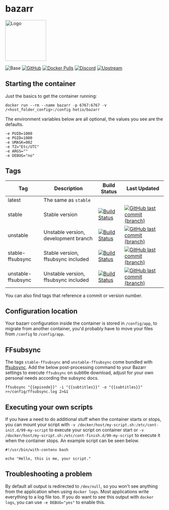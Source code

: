 # bazarr

<img src="https://raw.githubusercontent.com/hotio/docker-bazarr/master/img/bazarr.png" alt="Logo" height="130" width="130">

![Base](https://img.shields.io/badge/base-alpine-blue)
[![GitHub](https://img.shields.io/badge/source-github-lightgrey)](https://github.com/hotio/docker-bazarr)
[![Docker Pulls](https://img.shields.io/docker/pulls/hotio/bazarr)](https://hub.docker.com/r/hotio/bazarr)
[![Discord](https://img.shields.io/discord/610068305893523457?color=738ad6&label=discord&logo=discord&logoColor=white)](https://discord.gg/3SnkuKp)
[![Upstream](https://img.shields.io/badge/upstream-project-yellow)](https://github.com/morpheus65535/bazarr)

## Starting the container

Just the basics to get the container running:

```shell
docker run --rm --name bazarr -p 6767:6767 -v /<host_folder_config>:/config hotio/bazarr
```

The environment variables below are all optional, the values you see are the defaults.

```shell
-e PUID=1000
-e PGID=1000
-e UMASK=002
-e TZ="Etc/UTC"
-e ARGS=""
-e DEBUG="no"
```

## Tags

| Tag                | Description                            | Build Status                                                                                                                                                      | Last Updated                                                                                                                                                                          |
| -------------------|----------------------------------------|-------------------------------------------------------------------------------------------------------------------------------------------------------------------|---------------------------------------------------------------------------------------------------------------------------------------------------------------------------------------|
| latest             | The same as `stable`                   |                                                                                                                                                                   |                                                                                                                                                                                       |
| stable             | Stable version                         | [![Build Status](https://cloud.drone.io/api/badges/hotio/docker-bazarr/status.svg?ref=refs/heads/stable)](https://cloud.drone.io/hotio/docker-bazarr)             | [![GitHub last commit (branch)](https://img.shields.io/github/last-commit/hotio/docker-bazarr/stable)](https://github.com/hotio/docker-bazarr/commits/stable)                         |
| unstable           | Unstable version, development branch   | [![Build Status](https://cloud.drone.io/api/badges/hotio/docker-bazarr/status.svg?ref=refs/heads/unstable)](https://cloud.drone.io/hotio/docker-bazarr)           | [![GitHub last commit (branch)](https://img.shields.io/github/last-commit/hotio/docker-bazarr/unstable)](https://github.com/hotio/docker-bazarr/commits/unstable)                     |
| stable-ffsubsync   | Stable version, ffsubsync included     | [![Build Status](https://cloud.drone.io/api/badges/hotio/docker-bazarr/status.svg?ref=refs/heads/stable-ffsubsync)](https://cloud.drone.io/hotio/docker-bazarr)   | [![GitHub last commit (branch)](https://img.shields.io/github/last-commit/hotio/docker-bazarr/stable-ffsubsync)](https://github.com/hotio/docker-bazarr/commits/stable-ffsubsync)     |
| unstable-ffsubsync | Unstable version, ffsubsync included   | [![Build Status](https://cloud.drone.io/api/badges/hotio/docker-bazarr/status.svg?ref=refs/heads/unstable-ffsubsync)](https://cloud.drone.io/hotio/docker-bazarr) | [![GitHub last commit (branch)](https://img.shields.io/github/last-commit/hotio/docker-bazarr/unstable-ffsubsync)](https://github.com/hotio/docker-bazarr/commits/unstable-ffsubsync) |

You can also find tags that reference a commit or version number.

## Configuration location

Your bazarr configuration inside the container is stored in `/config/app`, to migrate from another container, you'd probably have to move your files from `/config` to `/config/app`.

## FFsubsync

The tags `stable-ffsubsync` and `unstable-ffsubsync` come bundled with [ffsubsync](https://github.com/smacke/ffsubsync). Add the below post-processing command to your Bazarr settings to execute `ffsubsync` on subtitle download, adjust for your own personal needs according the subsync docs.

```shell
ffsubsync "{{episode}}" -i "{{subtitles}}" -o "{{subtitles}}" >>/config/ffsubsync.log 2>&1
```

## Executing your own scripts

If you have a need to do additional stuff when the container starts or stops, you can mount your script with `-v /docker/host/my-script.sh:/etc/cont-init.d/99-my-script` to execute your script on container start or `-v /docker/host/my-script.sh:/etc/cont-finish.d/99-my-script` to execute it when the container stops. An example script can be seen below.

```shell
#!/usr/bin/with-contenv bash

echo "Hello, this is me, your script."
```

## Troubleshooting a problem

By default all output is redirected to `/dev/null`, so you won't see anything from the application when using `docker logs`. Most applications write everything to a log file too. If you do want to see this output with `docker logs`, you can use `-e DEBUG="yes"` to enable this.
